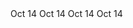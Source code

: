 <time class="tearsheet">
	<span class="month">Oct</span>
	<span class="day">14</span>
</time>
<time class="tearsheet--s">
	<span class="month">Oct</span>
	<span class="day">14</span>
</time>
<time class="tearsheet--m">
	<span class="month">Oct</span>
	<span class="day">14</span>
</time>
<time class="tearsheet--l">
	<span class="month">Oct</span>
	<span class="day">14</span>
</time>
